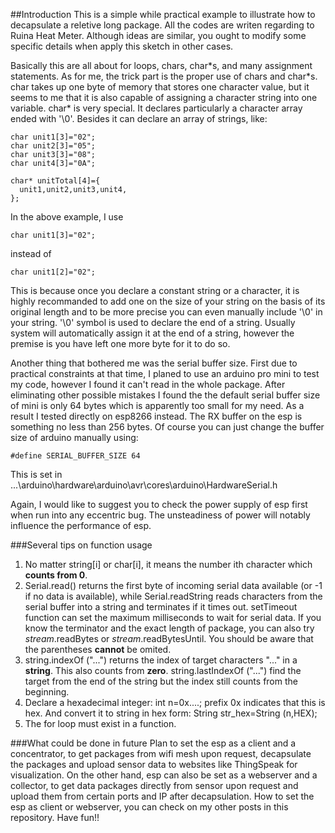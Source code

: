 ##Introduction
This is a simple while practical example to illustrate how to decapsulate a reletive long package. All the codes are writen
regarding to Ruina Heat Meter. Although ideas are similar, you ought to modify some specific details when apply this sketch
in other cases.

Basically this are all about for loops, chars, char\*s, and many assignment statements. As for me, the trick part is the proper use
of chars and char\*s. char takes up one byte of memory that stores one character value, but it seems to me that it is also capable
of assigning a character string into one variable. char* is very special. It declares particularly a character array ended with '\0'. Besides
it can declare an array of strings, like:
```
char unit1[3]="02";
char unit2[3]="05";
char unit3[3]="08";
char unit4[3]="0A";

char* unitTotal[4]={
  unit1,unit2,unit3,unit4,
};
```
In the above example, I use
```
char unit1[3]="02";
```
instead of
```
char unit1[2]="02";
```
This is because once you declare a constant string or a character, it is highly recommanded to add one on the size of your string on the 
basis of its original length and to be more precise you can even manually include '\0' in your string. '\0' symbol is used to 
declare the end of a string. Usually system will automatically assign it at the end of a string, however the premise is you have 
left one more byte for it to do so.

Another thing that bothered me was the serial buffer size. First due to practical constraints at that time, I planed to use an 
arduino pro mini to test my code, however I found it can't read in the whole package. After eliminating other possible mistakes
I found the the default serial buffer size of mini is only 64 bytes which is apparently too small for my need. As a result I 
tested directly on esp8266 instead. The RX buffer on the esp is something no less than 256 bytes. Of course you can just change the buffer
size of arduino manually using:
```
#define SERIAL_BUFFER_SIZE 64
```
This is set in ...\arduino\hardware\arduino\avr\cores\arduino\HardwareSerial.h

Again, I would like to suggest you to check the power supply of esp first when run into any eccentric bug. The unsteadiness of
power will notably influence the performance of esp.

###Several tips on function usage
1. No matter string[i] or char[i], it means the number ith character which **counts from 0**.
2. Serial.read() returns the first byte of incoming serial data available (or -1 if no data is available), while 
   Serial.readString reads characters from the serial buffer into a string and terminates if it times out. setTimeout function
   can set the maximum milliseconds to wait for serial data. If you know the terminator and the exact length of package, you 
   can also try *stream*.readBytes or *stream*.readBytesUntil.
   You should be aware that the parentheses **cannot** be omited.
3. string.indexOf ("...") returns the index of target characters "..." in a **string**. This also counts from **zero**.
   string.lastIndexOf ("...") find the target from the end of the string but the index still counts from the beginning.
4. Declare a hexadecimal integer: 
   int n=0x....;
   prefix 0x indicates that this is hex. And convert it to string in hex form:
   String str_hex=String (n,HEX);
5. The for loop must exist in a function.

###What could be done in future
Plan to set the esp as a client and a concentrator, to get packages from wifi mesh upon request, decapsulate the packages and 
upload sensor data to websites like ThingSpeak for visualization.
On the other hand, esp can also be set as a webserver and a collector, to get data packages directly from sensor upon request
and upload them from certain ports and IP after decapsulation.
How to set the esp as client or webserver, you can check on my other posts in this repository.
Have fun!!
